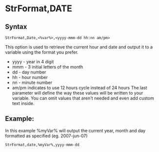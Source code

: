 # StrFormat,DATE #
## Syntax ##
```
StrFormat,Date,<%var%>,<yyyy-mmm-dd hh:nn am/pm> 
```

This option is used to retrieve the current hour and date and output it to a variable using the format you prefer.
  * yyyy - year in 4 digit
  * mmm - 3 initial letters of the month
  * dd - day number
  * hh - hour number
  * nn - minute number
  * am/pm indicates to use 12 hours cycle instead of 24 hours
The last parameter will define the way these values will be written to your variable. You can omit values that aren't needed and even add custom text inside.

## Example: ##
In this example %myVar% will output the current year, month and day formatted as specified (eg. 2007-jun-07)
```
StrFormat,date,%myVar%,yyyy-mmm-dd
```